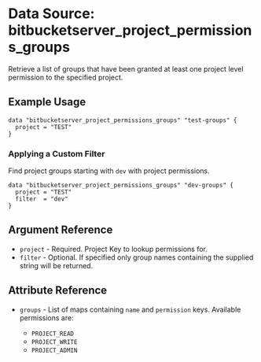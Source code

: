 # Data Source: bitbucketserver_project_permissions_groups

Retrieve a list of groups that have been granted at least one project level permission to the specified project.

## Example Usage

```hcl
data "bitbucketserver_project_permissions_groups" "test-groups" {
  project = "TEST"
}
```

### Applying a Custom Filter

Find project groups starting with `dev` with project permissions.
 
```hcl
data "bitbucketserver_project_permissions_groups" "dev-groups" {
  project = "TEST"
  filter  = "dev"
}
```

## Argument Reference

* `project` - Required. Project Key to lookup permissions for.
* `filter` - Optional. If specified only group names containing the supplied string will be returned.

## Attribute Reference

* `groups` - List of maps containing `name` and `permission` keys. Available permissions are:

    * `PROJECT_READ`
    * `PROJECT_WRITE`
    * `PROJECT_ADMIN`
